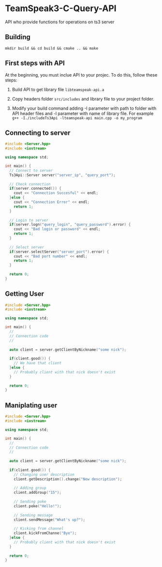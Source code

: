 # TeamSpeak3-C-Query-API
API who provide functions for operations on ts3 server

## Building
``mkdir build && cd build && cmake .. && make``  

## First steps with API
At the beginning, you must inclue API to your projec.
To do this, follow these steps:

1. Build API to get library file ``libteamspeak-api.a``

2. Copy headers folder ``src/includes`` and library file to your project folder.

3. Modify your build command adding -I parameter with path to folder with API header files and -l parameter with name of library file. For example ``g++ -I./includeTs3Api -lteamspeak-api main.cpp -o my_program``

## Connecting to server
```C++
#include <Server.hpp>
#include <iostream>

using namespace std;

int main() {
  // Connect to server
  Ts3Api::Server server("server_ip", "query_port");
  
  // Check connection
  if(server.connected()) {
    cout << "Connection Succesful" << endl;
  }else {
    cout << "Connection Error" << endl;
    return 1;
  }
  
  // Login to server
  if(server.logn("query_login", "query_password").error) {
    cout << "Bad login or password" << endl;
    return 1;
  }
  
  // Select server
  if(server.selectServer("server_port").error) {
    cout << "Bad port number" << endl;
    return 1;
  }
  
  return 0;
}
```

## Getting User
```C++
#include <Server.hpp>
#include <iostream>

using namespace std;

int main() {
  //
  // Connection code
  //
  
  auto client = server.getClientByNickname("some nick");
  
  if(client.good()) {
    // We have that client
  }else {
    // Probably client with that nick doesn't exist
  }
  
  return 0;
}
```

## Maniplating user
```C++
#include <Server.hpp>
#include <iostream>

using namespace std;

int main() {
  //
  // Connection code
  //
  
  auto client = server.getClientByNickname("some nick");
  
  if(client.good()) {
    // Changing user description
    client.getDescription().change("New description");
    
    // Adding group
    client.addGroup("15");
    
    // Sending poke
    client.poke("Hello!");
    
    // Sending message
    client.sendMessage("What's up?");
    
    // Kicking from channel
    client.kickFromChanne("Bye");
  }else {
    // Probably client with that nick doesn't exist
  }
  
  return 0;
}
```

